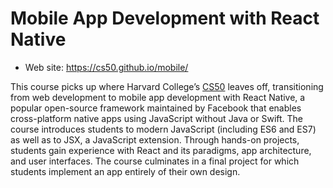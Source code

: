 # Mobile App Development with React Native

- Web site: https://cs50.github.io/mobile/

This course picks up where Harvard College’s [CS50](https://cs50.harvard.edu/) leaves off, transitioning from web development to mobile app development with React Native, a popular open-source framework maintained by Facebook that enables cross-platform native apps using JavaScript without Java or Swift. The course introduces students to modern JavaScript (including ES6 and ES7) as well as to JSX, a JavaScript extension. Through hands-on projects, students gain experience with React and its paradigms, app architecture, and user interfaces. The course culminates in a final project for which students implement an app entirely of their own design.
